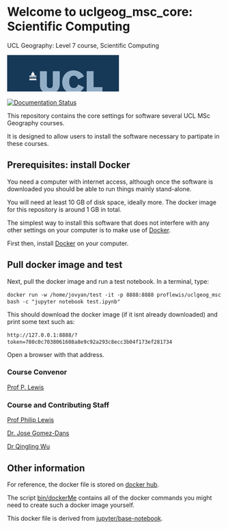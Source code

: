 # Welcome to uclgeog_msc_core: Scientific Computing 
UCL Geography: Level 7 course, Scientific Computing

![](images/ucl_logo.png)

[![Documentation Status](https://readthedocs.org/projects/uclgeog_msc_core/badge/?version=latest)](https://uclgeog_msc_core.readthedocs.io/en/latest/?badge=latest)

This repository contains the core settings for software  several UCL MSc Geography courses.

It is designed to allow users to install the software necessary to partipate in these courses.


Prerequisites: install Docker
-------------

You need a computer with internet access, although once the software is downloaded you should be able to run things mainly stand-alone.

You will need at least 10 GB of disk space, ideally more. The docker image for this repository is around 1 GB in total.

The simplest way to install this software that does not interfere with any other settings on your computer is to make use of [Docker](https://www.docker.com/products/docker-desktop).

First then, install [Docker](https://www.docker.com/products/docker-desktop) on your computer.

Pull docker image and test
-----------------

Next, pull the docker image and run a test notebook. In a terminal, type:

	docker run -w /home/jovyan/test -it -p 8888:8888 proflewis/uclgeog_msc bash -c "jupyter notebook test.ipynb"

This should download the docker image (if it isnt already downloaded) and print some text such as:

	http://127.0.0.1:8888/?token=780c0c7038061608a8e9c92a293c8ecc3b04f173ef281734

Open a browser with that address.

### Course Convenor

[Prof P. Lewis](http://www.geog.ucl.ac.uk/~plewis)

### Course and Contributing Staff

[Prof Philip Lewis](http://www.geog.ucl.ac.uk/~plewis)  

[Dr. Jose Gomez-Dans](http://www.geog.ucl.ac.uk/about-the-department/people/research-staff/research-staff/jose-gomez-dans/)

[Dr Qingling Wu](http://www.geog.ucl.ac.uk/about-the-department/people/research-staff/research-staff/qingling-wu/)

Other information
-----------------

For reference, the docker file is stored on [docker hub](https://hub.docker.com/r/proflewis/uclgeog_msc).

The script [bin/dockerMe](bin/dockerMe) contains all of the docker commands you might need to create such a docker image yourself.

This docker file is derived from [jupyter/base-notebook](https://hub.docker.com/r/jupyter/base-notebook/).
